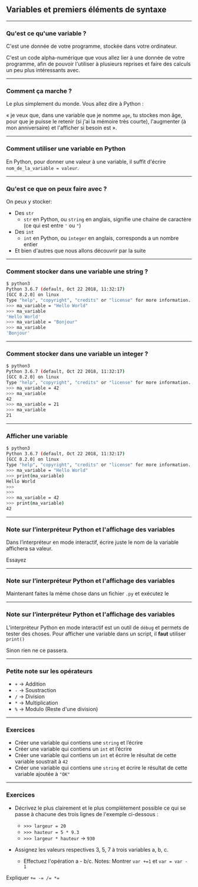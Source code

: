 ## Variables et premiers éléments de syntaxe

---

### Qu'est ce qu'une variable ?

C'est une donnée de votre programme, stockée dans votre ordinateur.

C'est un code alpha-numérique que vous allez lier à une donnée de votre programme,
afin de pouvoir l'utiliser à plusieurs reprises et faire des calculs un peu plus intéressants avec.

---

### Comment ça marche ?

Le plus simplement du monde. Vous allez dire à Python :

« je veux que, dans une variable que je nomme `age`, tu stockes mon âge, pour que je puisse le retenir (si j'ai la mémoire très courte), l'augmenter (à mon anniversaire) et l'afficher si besoin est ».

---

### Comment utiliser une variable en Python

En Python, pour donner une valeur à une variable, il suffit d'écrire `nom_de_la_variable = valeur`.

---

### Qu'est ce que on peux faire avec ?

On peux y stocker:

- Des `str`
    - `str` en Python, ou `string` en anglais, signifie une chaine de caractère (ce qui est entre `'` ou `"`)
- Des `int`
    - `int` en Python, ou `integer` en anglais, corresponds a un nombre entier
- Et bien d'autres que nous allons découvrir par la suite

---

### Comment stocker dans une variable une string ?

```bash
$ python3 
Python 3.6.7 (default, Oct 22 2018, 11:32:17) 
[GCC 8.2.0] on linux
Type "help", "copyright", "credits" or "license" for more information.
>>> ma_variable = "Hello World"
>>> ma_variable
'Hello World'
>>> ma_variable = "Bonjour"
>>> ma_variable
'Bonjour'
```

---

### Comment stocker dans une variable un integer ?

```bash
$ python3 
Python 3.6.7 (default, Oct 22 2018, 11:32:17) 
[GCC 8.2.0] on linux
Type "help", "copyright", "credits" or "license" for more information.
>>> ma_variable = 42
>>> ma_variable
42
>>> ma_variable = 21
>>> ma_variable
21

```

---

### Afficher une variable

```bash
$ python3 
Python 3.6.7 (default, Oct 22 2018, 11:32:17) 
[GCC 8.2.0] on linux
Type "help", "copyright", "credits" or "license" for more information.
>>> ma_variable = "Hello World"
>>> print(ma_variable)
Hello World
>>>
>>>
>>> ma_variable = 42
>>> print(ma_variable)
42
```

---

### Note sur l’interpréteur Python et l'affichage des variables

Dans l’interpréteur en mode interactif, écrire juste le nom de la variable affichera sa valeur.

Essayez

---

### Note sur l’interpréteur Python et l'affichage des variables

Maintenant faites la même chose dans un fichier `.py` et exécutez le

---

### Note sur l’interpréteur Python et l'affichage des variables

L’interpréteur Python en mode interactif est un outil de `débug` et permets de tester des choses.
Pour afficher une variable dans un script, il **faut** utiliser `print()`

Sinon rien ne ce passera. 

---

### Petite note sur les opérateurs

- `+` -> Addition
- `-` -> Soustraction
- `/` -> Division
- `*` -> Multiplication
- `%` -> Modulo (Reste d'une division)


---

### Exercices

- Créer une variable qui contiens une `string` et l’écrire
- Créer une variable qui contiens un `int` et l’écrire
- Créer une variable qui contiens un `int` et écrire le résultat de cette variable soustrait à `42`
- Créer une variable qui contiens une `string` et écrire le résultat de cette variable ajoutée à `"OK"`

---

### Exercices

- Décrivez le plus clairement et le plus complètement possible ce qui se
passe à chacune des trois lignes de l'exemple ci-dessous :
    - `>>> largeur = 20`
    - `>>> hauteur = 5 * 9.3`
    - `>>> largeur * hauteur` -> `930`

- Assignez les valeurs respectives 3, 5, 7 à trois variables a, b, c.
    - Effectuez l'opération a - b/c.
Notes:
Montrer `var +=1` et `var = var - 1`

Expliquer `+= -= /= *=`